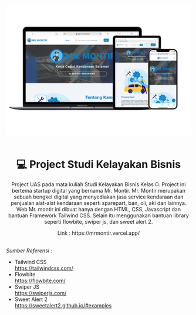 <div align="center">
  <img src="https://raw.githubusercontent.com/rioarya01/mr-montir/main/mockup-readme.png?token=GHSAT0AAAAAACFJMAKWUG34TWIAFZ6FXUGIZFYDR4A" width="800" />
</div>
<br/>

<div align="center">
  <h1>
    💻 Project Studi Kelayakan Bisnis
  </h1>
  <p>
    Project UAS pada mata kuliah Studi Kelayakan Bisnis Kelas O. Project ini bertema startup digital yang bernama Mr. Montir.
    Mr. Montir merupakan sebuah bengkel digital yang menyediakan jasa service kendaraan dan penjualan alat-alat kendaraan seperti
    sparepart, ban, oli, aki dan lainnya. Web Mr. montir ini dibuat hanya dengan HTML, CSS, Javascript dan bantuan Framework Tailwind CSS. Selain itu menggunakan bantuan library
    seperti flowbite, swiper js, dan sweet alert 2.
  </p>
</div>

<div align="center">
  Link : https://mrmontir.vercel.app/<br><br>
</div>

*Sumber Referensi :*<br>
- Tailwind CSS<br>
https://tailwindcss.com/<br>
- Flowbite<br>
https://flowbite.com/
- Swiper JS<br>
https://swiperjs.com/
- Sweet Alert 2<br>
https://sweetalert2.github.io/#examples
